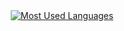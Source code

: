 <div align="center">
  <a href="https://github.com/zkhan122/github-readme-stats">
    <img src="https://github-readme-stats.vercel.app/api/top-langs/?username=zkhan122&hide=html,scss,stylus,blade,jupyter%20notebook,css,shell,batchfile,dockerfile,typescript&theme=algolia&show_icons=true&layout=donut" alt="Most Used Languages" />
  </a>
</div>
